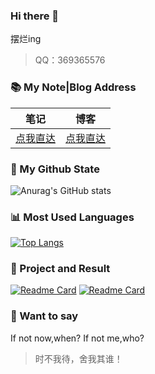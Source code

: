 ### Hi there 👋

<!--
**hnistzdk/hnistzdk** is a ✨ _special_ ✨ repository because its `README.md` (this file) appears on your GitHub profile.

Here are some ideas to get you started:

- 🔭 I’m currently working on ...
- 🌱 I’m currently learning ...
- 👯 I’m looking to collaborate on ...
- 🤔 I’m looking for help with ...
- 💬 Ask me about ...
- 📫 How to reach me: ...
- 😄 Pronouns: ...
- ⚡ Fun fact: ...
-->
<!-- [![Anurag's GitHub stats](https://github-readme-stats.vercel.app/api?username=hnistzdk)](https://github.com/anuraghazra/github-readme-stats) -->
摆烂ing

> QQ：369365576

### 📚 My Note|Blog Address
| 笔记                                                | 博客                                          |
| --------------------------------------------------- | --------------------------------------------- |
| [点我直达](https://www.zaiolos.top) | [点我直达](https://blog.zaiolos.top/user/toIndex) |

### 🌈 My Github State
![Anurag's GitHub stats](https://github-readme-stats.vercel.app/api?username=hnistzdk&count_private=true)

### 📊 Most Used Languages
[![Top Langs](https://github-readme-stats.vercel.app/api/top-langs/?username=hnistzdk&hide=javascript,html,css,scss)](https://github.com/anuraghazra/github-readme-stats)

### 🎉 Project and Result
[![Readme Card](https://github-readme-stats.vercel.app/api/pin/?username=hnistzdk&repo=Cold-chain-food&show_owner=true)](https://github.com/hnistzdk/Cold-chain-food)
[![Readme Card](https://github-readme-stats.vercel.app/api/pin/?username=hnistzdk&repo=upyun-spring-boot-starter&show_owner=true)](https://github.com/hnistzdk/upyun-spring-boot-starter)


### 💬 Want to say

If not now,when? If not me,who?

> 时不我待，舍我其谁！


